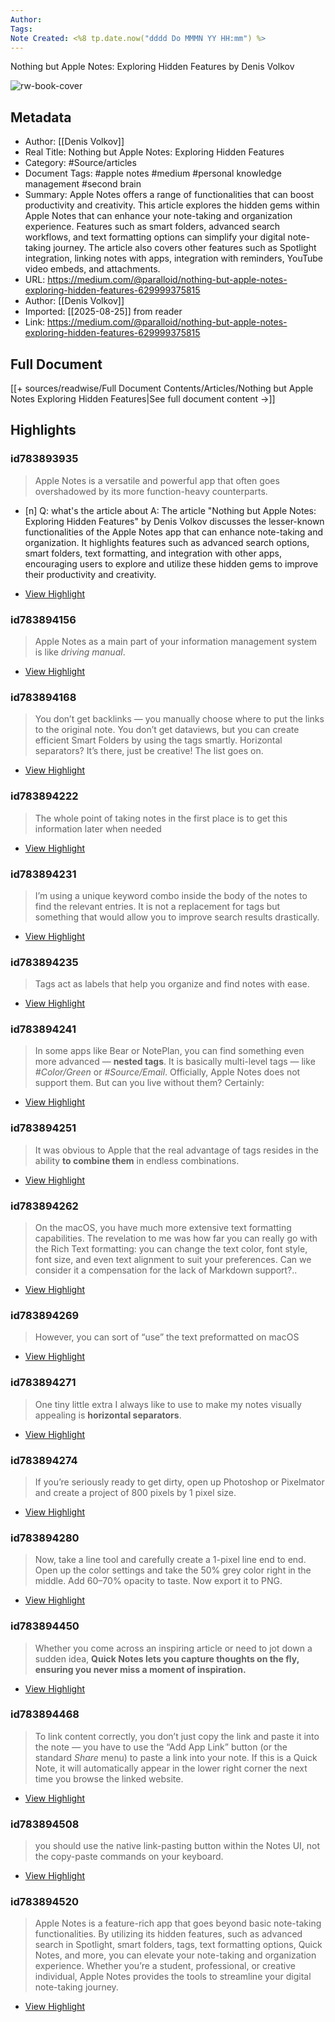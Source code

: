 ```yaml
---
Author: 
Tags:
Note Created: <%8 tp.date.now("dddd Do MMMN YY HH:mm") %>
---
```

Nothing but Apple Notes: Exploring Hidden Features by Denis Volkov

![rw-book-cover](https://miro.medium.com/v2/resize:fit:1176/1*5giogiRAtQqAEJvBzAn8Tw.png)

## Metadata
- Author: [[Denis Volkov]]
- Real Title: Nothing but Apple Notes: Exploring Hidden Features
- Category: #Source/articles
- Document Tags:  #apple notes  #medium  #personal knowledge management  #second brain 
- Summary: Apple Notes offers a range of functionalities that can boost productivity and creativity. This article explores the hidden gems within Apple Notes that can enhance your note-taking and organization experience. Features such as smart folders, advanced search workflows, and text formatting options can simplify your digital note-taking journey. The article also covers other features such as Spotlight integration, linking notes with apps, integration with reminders, YouTube video embeds, and attachments.
- URL: https://medium.com/@paralloid/nothing-but-apple-notes-exploring-hidden-features-629999375815
- Author: [[Denis Volkov]]
- Imported: [[2025-08-25]] from reader
- Link: https://medium.com/@paralloid/nothing-but-apple-notes-exploring-hidden-features-629999375815

## Full Document
[[+ sources/readwise/Full Document Contents/Articles/Nothing but Apple Notes Exploring Hidden Features|See full document content →]]

## Highlights
### id783893935

> Apple Notes is a versatile and powerful app that often goes overshadowed by its more function-heavy counterparts.

- [n] Q: what's the article about 
   A: The article "Nothing but Apple Notes: Exploring Hidden Features" by Denis Volkov discusses the lesser-known functionalities of the Apple Notes app that can enhance note-taking and organization. It highlights features such as advanced search options, smart folders, text formatting, and integration with other apps, encouraging users to explore and utilize these hidden gems to improve their productivity and creativity.

 * [View Highlight](https://read.readwise.io/read/01j7eekc2m7f9a4rrhjk0f0sgg)
### id783894156

> Apple Notes as a main part of your information management system is like *driving manual*.

 * [View Highlight](https://read.readwise.io/read/01j7eenb82mp3ks3wyfgqyessq)
### id783894168

> You don’t get backlinks — you manually choose where to put the links to the original note. You don’t get dataviews, but you can create efficient Smart Folders by using the tags smartly. Horizontal separators? It’s there, just be creative! The list goes on.

 * [View Highlight](https://read.readwise.io/read/01j7eenehka2ck4p5qjxchr0ch)
### id783894222

> The whole point of taking notes in the first place is to get this information later when needed

 * [View Highlight](https://read.readwise.io/read/01j7eentrn3ayyrdydjmn44mxd)
### id783894231

> I’m using a unique keyword combo inside the body of the notes to find the relevant entries. It is not a replacement for tags but something that would allow you to improve search results drastically.

 * [View Highlight](https://read.readwise.io/read/01j7eep88xec2v9cvsnx021ymx)
### id783894235

> Tags act as labels that help you organize and find notes with ease.

 * [View Highlight](https://read.readwise.io/read/01j7eepe0a8pza3h1q9m5vgqz2)
### id783894241

> In some apps like Bear or NotePlan, you can find something even more advanced — **nested tags**. It is basically multi-level tags — like *#Color/Green* or *#Source/Email*. Officially, Apple Notes does not support them. But can you live without them? Certainly:

 * [View Highlight](https://read.readwise.io/read/01j7eepmyrb78x0rtmm1d15epe)
### id783894251

> It was obvious to Apple that the real advantage of tags resides in the ability **to combine them** in endless combinations.

 * [View Highlight](https://read.readwise.io/read/01j7eepx59db1fq90pvhhwwhy2)
### id783894262

> On the macOS, you have much more extensive text formatting capabilities. The revelation to me was how far you can really go with the Rich Text formatting: you can change the text color, font style, font size, and even text alignment to suit your preferences. Can we consider it a compensation for the lack of Markdown support?..

 * [View Highlight](https://read.readwise.io/read/01j7eeq8hg5rnx1n179ebe9q2k)
### id783894269

> However, you can sort of “use” the text preformatted on macOS

 * [View Highlight](https://read.readwise.io/read/01j7eeqj2qe4f82pvkz3qh4rer)
### id783894271

> One tiny little extra I always like to use to make my notes visually appealing is **horizontal separators**.

 * [View Highlight](https://read.readwise.io/read/01j7eeqqscdw4sbcv5brkxkyjw)
### id783894274

> If you’re seriously ready to get dirty, open up Photoshop or Pixelmator and create a project of 800 pixels by 1 pixel size.

 * [View Highlight](https://read.readwise.io/read/01j7eeqym1nsjnw1nyswzfgz0h)
### id783894280

> Now, take a line tool and carefully create a 1-pixel line end to end. Open up the color settings and take the 50% grey color right in the middle. Add 60–70% opacity to taste. Now export it to PNG.

 * [View Highlight](https://read.readwise.io/read/01j7eer0yeqb4apx636c6pzmw2)
### id783894450

> Whether you come across an inspiring article or need to jot down a sudden idea, **Quick Notes lets you capture thoughts on the fly, ensuring you never miss a moment of inspiration.**

 * [View Highlight](https://read.readwise.io/read/01j7eer8dh3f92a348bthk51gm)
### id783894468

> To link content correctly, you don’t just copy the link and paste it into the note — you have to use the “Add App Link” button (or the standard *Share* menu) to paste a link into your note. If this is a Quick Note, it will automatically appear in the lower right corner the next time you browse the linked website.

 * [View Highlight](https://read.readwise.io/read/01j7eeretz1813da020nvcz9vq)
### id783894508

> you should use the native link-pasting button within the Notes UI, not the copy-paste commands on your keyboard.

 * [View Highlight](https://read.readwise.io/read/01j7ees6vmtrpj40synsdy0wra)
### id783894520

> Apple Notes is a feature-rich app that goes beyond basic note-taking functionalities. By utilizing its hidden features, such as advanced search in Spotlight, smart folders, tags, text formatting options, Quick Notes, and more, you can elevate your note-taking and organization experience. Whether you’re a student, professional, or creative individual, Apple Notes provides the tools to streamline your digital note-taking journey.

 * [View Highlight](https://read.readwise.io/read/01j7eesg7bb538rb61s30f0pvf)
